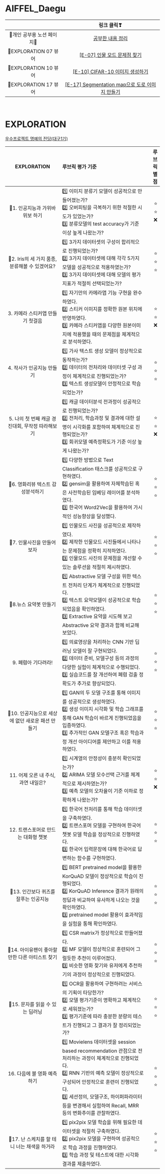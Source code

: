 # AIFFEL_Daegu

||링크 클릭❣|
|:---:|:---:|
|💜개인 공부용 노션 페이지💜|[공부한 내용 정리](https://www.notion-pinotnoir056.com/cf6c966c-0625-46d5-9b83-e3ec13edf1a8)|
|💌EXPLORATION 07 뷰어|[[E-07] 인물 모드 문제점 찾기](https://nbviewer.org/github/Seona056/AIFFEL_Daegu/blob/main/%5BE-07%5D%20%EC%9D%B8%EB%AC%BC%20%EB%AA%A8%EB%93%9C%20%EB%AC%B8%EC%A0%9C%EC%A0%90%20%EC%B0%BE%EA%B8%B0.ipynb)|
|💌EXPLORATION 10 뷰어|[[E-10] CIFAR-10 이미지 생성하기](https://nbviewer.org/github/Seona056/AIFFEL_Daegu/blob/main/%5BE-10%5D%20CIFAR-10%20%EC%9D%B4%EB%AF%B8%EC%A7%80%20%EC%83%9D%EC%84%B1%ED%95%98%EA%B8%B0.ipynb)|
|💌EXPLORATION 17 뷰어|[[E-17] Segmentation map으로 도로 이미지 만들기](https://nbviewer.org/github/Seona056/AIFFEL_Daegu/blob/main/%5BE-17%5D%20Segmentation%20map%EC%9C%BC%EB%A1%9C%20%EB%8F%84%EB%A1%9C%20%EC%9D%B4%EB%AF%B8%EC%A7%80%20%EB%A7%8C%EB%93%A4%EA%B8%B0.ipynb)|

<br>

# EXPLORATION

[우수프로젝트 명예의 전당(대구1기)](https://modulabs.notion.site/1-e2ff05032cac4c3fbe23020093689f66)

|EXPLORATION|루브릭 평가 기준|루브릭 별점|
|:---:|:---|---:|
|🌈1. 인공지능과 가위바위보 하기|1️⃣ 이미지 분류기 모델이 성공적으로 만들어졌는가?<br>2️⃣ 오버피팅을 극복하기 위한 적절한 시도가 있었는가?<br>3️⃣ 분류모델의 test accuracy가 기준 이상 높게 나왔는가?|⭐<br>⭐<br>❌|
|🌈2. Iris의 세 가지 품종, 분류해볼 수 있겠어요?|1️⃣ 3가지 데이터셋의 구성이 합리적으로 진행되었는가?<br>2️⃣ 3가지 데이터셋에 대해 각각 5가지 모델을 성공적으로 적용하였는가?<br>3️⃣ 3가지 데이터셋에 대해 모델의 평가지표가 적절히 선택되었는가?|⭐<br>⭐<br>⭐|
|3. 카메라 스티커앱 만들기 첫걸음|1️⃣ 자기만의 카메라앱 기능 구현을 완수하였다.<br>2️⃣ 스티커 이미지를 정확한 원본 위치에 반영하였다.<br>3️⃣ 카메라 스티커앱을 다양한 원본이미지에 적용했을 때의 문제점을 체계적으로 분석하였다.|⭐<br>⭐<br>❌|
|4. 작사가 인공지능 만들기|1️⃣ 가사 텍스트 생성 모델이 정상적으로 동작하는가?<br>2️⃣ 데이터의 전처리와 데이터셋 구성 과정이 체계적으로 진행되었는가?<br>3️⃣ 텍스트 생성모델이 안정적으로 학습되었는가?|⭐<br>⭐<br>⭐|
|5. 나의 첫 번째 캐글 경진대회, 무작정 따라해보기|1️⃣ 캐글 데이터분석 전과정이 성공적으로 진행되었는가?<br>2️⃣ 전처리, 학습과정 및 결과에 대한 설명이 시각화를 포함하여 체계적으로 진행되었는가?<br>3️⃣ 회귀모델 예측정확도가 기준 이상 높게 나왔는가?|⭐<br>⭐<br>❌|
|🌈6. 영화리뷰 텍스트 감성분석하기|1️⃣ 다양한 방법으로 Text Classification 태스크를 성공적으로 구현하였다.<br>2️⃣ gensim을 활용하여 자체학습된 혹은 사전학습된 임베딩 레이어를 분석하였다.<br>3️⃣ 한국어 Word2Vec을 활용하여 가시적인 성능향상을 달성했다.|⭐<br>⭐<br>⭐|
|🌈7. 인물사진을 만들어 보자|1️⃣ 인물모드 사진을 성공적으로 제작하였다.<br>2️⃣ 제작한 인물모드 사진들에서 나타나는 문제점을 정확히 지적하였다.<br>3️⃣ 인물모드 사진의 문제점을 개선할 수 있는 솔루션을 적절히 제시하였다.|⭐<br>⭐<br>⭐|
|🌈8.뉴스 요약봇 만들기|1️⃣ Abstractive 모델 구성을 위한 텍스트 전처리 단계가 체계적으로 진행되었다.<br>2️⃣ 텍스트 요약모델이 성공적으로 학습되었음을 확인하였다.<br>3️⃣ Extractive 요약을 시도해 보고 Abstractive 요약 결과과 함께 비교해 보았다.|⭐<br>⭐<br>⭐|
|9. 폐렴아 기다려라!|1️⃣ 의료영상을 처리하는 CNN 기반 딥러닝 모델이 잘 구현되었다.<br>2️⃣ 데이터 준비, 모델구성 등의 과정의 다양한 실험이 체계적으로 수행되었다.<br>3️⃣ 실습코드를 잘 개선하여 폐렴 검출 정확도가 추가로 향상되었다.|⭐<br>⭐<br>⭐|
|🌈10. 인공지능으로 세상에 없던 새로운 패션 만들기|1️⃣ GAN의 두 모델 구조를 통해 이미지를 성공적으로 생성하였다.<br>2️⃣ 생성 이미지 시각화 및 학습 그래프를 통해 GAN 학습이 바르게 진행되었음을 입증하였다.<br>3️⃣ 추가적인 GAN 모델구조 혹은 학습과정 개선 아이디어를 제안하고 이를 적용하였다.|⭐<br>⭐<br>⭐|
|11. 어제 오른 내 주식, 과연 내일은?|1️⃣ 시계열의 안정성이 충분히 확인되었는가?<br>2️⃣ ARIMA 모델 모수선택 근거를 체계적으로 제시하였는가?<br>3️⃣ 예측 모델의 오차율이 기준 이하로 정확하게 나왔는가?|⭐<br>⭐<br>❌|
|12. 트랜스포머로 만드는 대화형 챗봇|1️⃣ 한국어 전처리를 통해 학습 데이터셋을 구축하였다.<br>2️⃣ 트랜스포머 모델을 구현하여 한국어 챗봇 모델 학습을 정상적으로 진행하였다.<br>3️⃣ 한국어 입력문장에 대해 한국어로 답변하는 함수를 구현하였다.|⭐<br>⭐<br>⭐|
|🌈13. 인간보다 퀴즈를 잘푸는 인공지능|1️⃣ BERT pretrained model을 활용한 KorQuAD 모델이 정상적으로 학습이 진행되었다.<br>2️⃣ KorQuAD Inference 결과가 원래의 정답과 비교하여 유사하게 나오는 것을 확인하였다.<br>3️⃣ pretrained model 활용이 효과적임을 실험을 통해 확인하였다.|⭐<br>⭐<br>⭐|
|🌈14. 아이유팬이 좋아할 만한 다른 아티스트 찾기|1️⃣ CSR matrix가 정상적으로 만들어졌다.<br>2️⃣ MF 모델이 정상적으로 훈련되어 그럴듯한 추천이 이루어졌다.<br>3️⃣ 비슷한 영화 찾기와 유저에게 추천하기의 과정이 정상적으로 진행되었다.|⭐<br>⭐<br>⭐|
|🌈15. 문자를 읽을 수 있는 딥러닝|1️⃣ OCR을 활용하여 구현하려는 서비스의 기획이 타당한가?<br>2️⃣ 모델 평가기준이 명확하고 체계적으로 세워졌는가?<br>3️⃣ 평가기준에 따라 충분한 분량의 테스트가 진행되고 그 결과가 잘 정리되었는가?|⭐<br>⭐<br>⭐|
|16. 다음에 볼 영화 예측하기|1️⃣ Movielens 데이터셋을 session based recommendation 관점으로 전처리하는 과정이 체계적으로 진행되었다.<br>2️⃣ RNN 기반의 예측 모델이 정상적으로 구성되어 안정적으로 훈련이 진행되었다.<br>3️⃣ 세션정의, 모델구조, 하이퍼파라미터 등을 변경해서 실험하여 Recall, MRR 등의 변화추이를 관찰하였다.|⭐<br>⭐<br>⭐|
|🌈17. 난 스케치를 할 테니 너는 채색을 하거라|1️⃣ pix2pix 모델 학습을 위해 필요한 데이터셋을 적절히 구축하였다.<br>2️⃣ pix2pix 모델을 구현하여 성공적으로 학습 과정을 진행하였다.<br>3️⃣ 학습 과정 및 테스트에 대한 시각화 결과를 제출하였다.|⭐<br>⭐<br>⭐|
